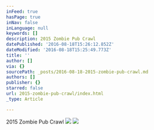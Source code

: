 ```yaml
---
inFeed: true
hasPage: true
inNav: false
inLanguage: null
keywords: []
description: 2015 Zombie Pub Crawl
datePublished: '2016-08-18T15:26:12.852Z'
dateModified: '2016-08-18T15:25:49.773Z'
title: ''
author: []
via: {}
sourcePath: _posts/2016-08-18-2015-zombie-pub-crawl.md
authors: []
publisher: {}
starred: false
url: 2015-zombie-pub-crawl/index.html
_type: Article

---
```

2015 Zombie Pub Crawl
![](https://the-grid-user-content.s3-us-west-2.amazonaws.com/67f00cc8-118b-4ee6-ad23-d5a395d67e9b.jpg)
![](https://the-grid-user-content.s3-us-west-2.amazonaws.com/088e88e7-e4fe-41ed-a955-9f8bacbcee3b.png)